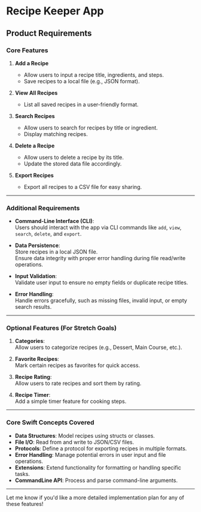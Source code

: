 # Recipe Keeper App

## **Product Requirements**

### **Core Features**

1. **Add a Recipe**  
   - Allow users to input a recipe title, ingredients, and steps.  
   - Save recipes to a local file (e.g., JSON format).

2. **View All Recipes**  
   - List all saved recipes in a user-friendly format.

3. **Search Recipes**  
   - Allow users to search for recipes by title or ingredient.  
   - Display matching recipes.

4. **Delete a Recipe**  
   - Allow users to delete a recipe by its title.  
   - Update the stored data file accordingly.

5. **Export Recipes**  
   - Export all recipes to a CSV file for easy sharing.

---

### **Additional Requirements**

- **Command-Line Interface (CLI)**:  
  Users should interact with the app via CLI commands like `add`, `view`, `search`, `delete`, and `export`.

- **Data Persistence**:  
  Store recipes in a local JSON file.  
  Ensure data integrity with proper error handling during file read/write operations.

- **Input Validation**:  
  Validate user input to ensure no empty fields or duplicate recipe titles.

- **Error Handling**:  
  Handle errors gracefully, such as missing files, invalid input, or empty search results.

---

### **Optional Features (For Stretch Goals)**

1. **Categories**:  
   Allow users to categorize recipes (e.g., Dessert, Main Course, etc.).

2. **Favorite Recipes**:  
   Mark certain recipes as favorites for quick access.

3. **Recipe Rating**:  
   Allow users to rate recipes and sort them by rating.

4. **Recipe Timer**:  
   Add a simple timer feature for cooking steps.

---

### **Core Swift Concepts Covered**

- **Data Structures**: Model recipes using structs or classes.  
- **File I/O**: Read from and write to JSON/CSV files.  
- **Protocols**: Define a protocol for exporting recipes in multiple formats.  
- **Error Handling**: Manage potential errors in user input and file operations.  
- **Extensions**: Extend functionality for formatting or handling specific tasks.  
- **CommandLine API**: Process and parse command-line arguments.

---

Let me know if you'd like a more detailed implementation plan for any of these features!

